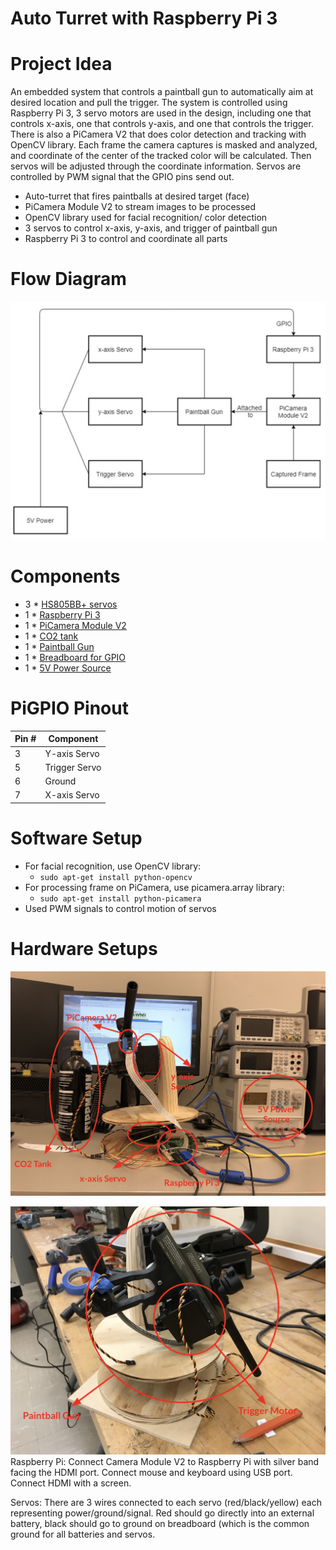 # Auto Turret with Raspberry Pi 3
# Project Idea
An embedded system that controls a paintball gun to automatically aim at desired location and pull the trigger. The system is controlled using Raspberry Pi 3, 3 servo motors are used in the design, including one that controls x-axis, one that controls y-axis, and one that controls the trigger. There is also a PiCamera V2 that does color detection and tracking with OpenCV library. Each frame the camera captures is masked and analyzed, and coordinate of the center of the tracked color will be calculated. Then servos will be adjusted through the coordinate information. Servos are controlled by PWM signal that the GPIO pins send out.
* Auto-turret that fires paintballs at desired target (face)
* PiCamera Module V2 to stream images to be processed
* OpenCV library used for facial recognition/ color detection
* 3 servos to control x-axis, y-axis, and trigger of paintball gun
* Raspberry Pi 3 to control and coordinate all parts

# Flow Diagram
![](/flow_diagram.png)

# Components
* 3 * [HS805BB+ servos](https://hitecrcd.com/products/servos/giant-servos/analog-giant-servos/hs-805bb/product)
* 1 * [Raspberry Pi 3](https://www.raspberrypi.org/products/raspberry-pi-3-model-b/)
* 1 * [PiCamera Module V2](https://www.raspberrypi.org/products/camera-module-v2/)
* 1 * [CO2 tank](https://www.tippmannparts.com/Tippmann-20oz-CO2-Bottle-p/8270.htm)
* 1 * [Paintball Gun](http://www.valken.com/Marker-V-TAC-GT-50-50-caliber)
* 1 * [Breadboard for GPIO](https://www.amazon.com/Qunqi-point-Experiment-Breadboard-5-5%C3%978-2%C3%970-85cm/dp/B0135IQ0ZC/ref=asc_df_B0135IQ0ZC/?tag=hyprod-20&linkCode=df0&hvadid=198091709182&hvpos=1o6&hvnetw=g&hvrand=1395503657577470532&hvpone=&hvptwo=&hvqmt=&hvdev=c&hvdvcmdl=&hvlocint=&hvlocphy=9010932&hvtargid=pla-407203040794&psc=1)
* 1 * [5V Power Source](https://www.adafruit.com/product/1959)

# PiGPIO Pinout
Pin #  | Component
------------- | -------------
3  | Y-axis Servo
5  | Trigger Servo
6  | Ground
7  | X-axis Servo

# Software Setup
* For facial recognition, use OpenCV  library: 
  * `sudo apt-get install python-opencv`
* For processing frame on PiCamera, use picamera.array library: 
  * `sudo apt-get install python-picamera`
* Used PWM signals to control motion of servos


# Hardware Setups
![](/hardware_setup1.png)

![](/hardware_setup2.png)
Raspberry Pi:
Connect Camera Module V2 to Raspberry Pi with silver band facing the HDMI port. Connect mouse and keyboard using USB port. Connect HDMI with a screen.

Servos:
There are 3 wires connected to each servo (red/black/yellow) each representing power/ground/signal. Red should go directly into an external battery, black should go to ground on breadboard (which is the common ground for all batteries and servos.
